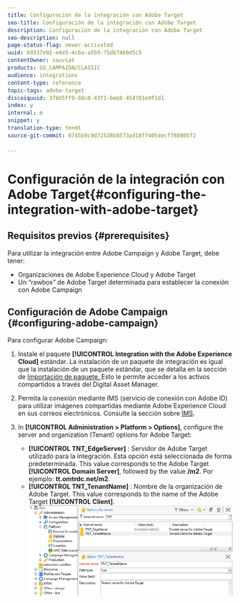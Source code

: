 ```yaml
---
title: Configuración de la integración con Adobe Target
seo-title: Configuración de la integración con Adobe Target
description: Configuración de la integración con Adobe Target
seo-description: null
page-status-flag: never-activated
uuid: b9337e92-e4e5-4cba-a559-75db7460d5c5
contentOwner: sauviat
products: SG_CAMPAIGN/CLASSIC
audience: integrations
content-type: reference
topic-tags: adobe-target
discoiquuid: 378d5ff9-88c0-43f1-beb8-454701e9f1d1
index: y
internal: n
snippet: y
translation-type: tm+mt
source-git-commit: 0745b9c9d72538b8573ad18ff4054ecf788905f2

---
```



# Configuración de la integración con Adobe Target{#configuring-the-integration-with-adobe-target}

## Requisitos previos {#prerequisites}

Para utilizar la integración entre Adobe Campaign y Adobe Target, debe tener:

* Organizaciones de Adobe Experience Cloud y 
            Adobe Target
* Un “rawbox” de Adobe Target determinada para establecer la conexión con Adobe Campaign

## Configuración de Adobe Campaign {#configuring-adobe-campaign}

Para configurar Adobe Campaign:

1. Instale el paquete **[!UICONTROL Integration with the Adobe Experience Cloud]** estándar. La instalación de un paquete de integración 
            es igual que la instalación de un paquete estándar, que se detalla en la sección de [Importación de paquete. ](../../platform/using/working-with-data-packages.md#importing-packages) Esto le permite acceder a los activos compartidos a través del Digital Asset Manager.
1. Permita la conexión mediante IMS (servicio de conexión con Adobe ID) para 
            utilizar imágenes compartidas mediante Adobe Experience Cloud en sus correos electrónicos. Consulte la sección sobre [IMS](../../integrations/using/about-adobe-id.md).
1. In **[!UICONTROL Administration > Platform > Options]**, configure the server and organization (Tenant) options for Adobe Target:

   * **[!UICONTROL TNT_EdgeServer]** : Servidor de Adobe Target utilizado para la integración. Esta opción está seleccionada de forma predeterminada. This value corresponds to the Adobe Target **[!UICONTROL Domain Server]**, followed by the value **/m2**. Por ejemplo: **tt.omtrdc.net/m2**.
   * **[!UICONTROL TNT_TenantName]** : Nombre de la organización de Adobe Target. This value corresponds to the name of the Adobe Target **[!UICONTROL Client]**.
   ![](assets/tar_options.png)

